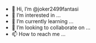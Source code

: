 - 👋 Hi, I’m @joker2499fantasi
- 👀 I’m interested in ...
- 🌱 I’m currently learning ...
- 💞️ I’m looking to collaborate on ...
- 📫 How to reach me ...

<!---
joker2499fantasi/joker2499fantasi is a ✨ special ✨ repository because its `README.md` (this file) appears on your GitHub profile.
You can click the Preview link to take a look at your changes.
--->
